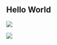 ## Hello World ##

<a href="https://github.com/PluginsKers"><img align="left" src="https://github-readme-stats.vercel.app/api?username=PluginsKers&hide_title=true&theme=gruvbox" /></a>

<br>

<a href="https://github.com/PluginsKers?tab=repositories"><img align="left" src="https://github-readme-stats.vercel.app/api/top-langs/?username=PluginsKers&layout=compact&theme=gruvbox" /></a>
